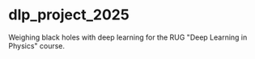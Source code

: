 # dlp_project_2025
Weighing black holes with deep learning for the RUG "Deep Learning in Physics" course.
